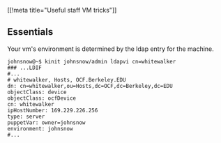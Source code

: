 [[!meta title="Useful staff VM tricks"]]

## Essentials

Your vm's environment is determined by the ldap entry for the machine.

    johnsnow@~$ kinit johnsnow/admin ldapvi cn=whitewalker
    ### ...LDIF
    #...
    # whitewalker, Hosts, OCF.Berkeley.EDU
    dn: cn=whitewalker,ou=Hosts,dc=OCF,dc=Berkeley,dc=EDU
    objectClass: device
    objectClass: ocfDevice
    cn: whitewalker
    ipHostNumber: 169.229.226.256
    type: server
    puppetVar: owner=johnsnow
    environment: johnsnow
    #...
